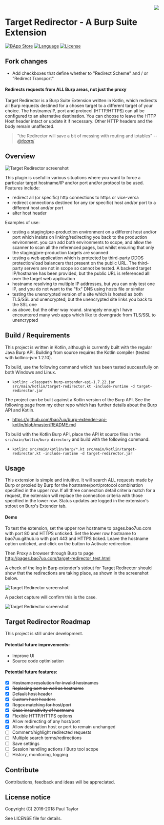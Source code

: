 <img align="right" src="https://avatars0.githubusercontent.com/u/21125224?s=150&v=4">

# Target Redirector - A Burp Suite Extension
[![BApp Store](https://img.shields.io/badge/BApp-Published-orange.svg)](https://portswigger.net/bappstore/d938ed20acbe4cd9889aa06bd23ba7e1)
[![Language](https://img.shields.io/badge/Lang-Kotlin-blue.svg)](https://kotlinlang.org)
[![License](https://img.shields.io/badge/License-Apache%202.0-green.svg)](https://opensource.org/licenses/Apache-2.0)

## Fork changes
* Add checkboxes that define whether to "Redirect Scheme" and / or "Redirect Transport"

#### Redirects requests from ALL Burp areas, not just the proxy

Target Redirector is a Burp Suite Extension written in Kotlin, which redirects all Burp requests destined for a chosen target to a different target of your choice. The hostname/IP, port and protocol (HTTP/HTTPS) can all be configured to an alternative destination. You can choose to leave the HTTP Host header intact or update it if necessary. Other HTTP headers and the body remain unaffected.

> "the Redirector will save a bit of messing with routing and iptables"
> -- *[@ticarpi](https://github.com/ticarpi)*

## Overview

![Target Redirector screenshot](images/title_screenshot.png)

This plugin is useful in various situations where you want to force a particular target hostname/IP and/or port and/or protocol to be used. Features include:

- redirect all (or specific) http connections to https or vice-versa
- redirect connections destined for any (or specific) host and/or port to a different host and/or port
- alter host header

Examples of use:

- testing a staging/pre-production environment on a different host and/or port which insists on linking/redirecting you back to the production environment. you can add both environments to scope, and allow the scanner to scan all the referenced pages, but whilst ensuring that only the staging/pre-production targets are scanned
- testing a web application which is protected by third-party DDOS protection/load balancers that present on the public URL. The third-party servers are not in scope so cannot be tested. A backend target IP/hostname has been provided, but the public URL is referenced all over the target web application
- hostname resolving to multiple IP addresses, but you can only test one IP, and you do not want to the "fix" DNS using hosts file or similar
- testing the unencrypted version of a site which is hosted as both TLS/SSL and unencrypted, but the unencrypted site links you back to the SSL one
- as above, but the other way round. strangely enough I have encountered many web apps which like to downgrade from TLS/SSL to unencrypted

## Build / Requirements

This project is written in Kotlin, although is currently built with the regular Java Burp API. Building from source requires the Kotlin compiler (tested with kotlinc-jvm 1.2.10).

To build, use the following command which has been tested successfully on both Windows and Linux.

- `kotlinc -classpath burp-extender-api-1.7.22.jar src/main/kotlin/target-redirector.kt -include-runtime -d target-redirector.jar`

The project can be built against a Kotlin version of the Burp API. See the following page from my other repo which has further details about the Burp API and Kotlin.

- https://github.com/bao7uo/burp-extender-api-kotlin/blob/master/README.md

To build with the Kotlin Burp API, place the API kt source files in the `src/main/kotlin/burp directory` and build with the following command.

- `kotlinc src/main/kotlin/burp/*.kt src/main/kotlin/target-redirector.kt -include-runtime -d target-redirector.jar`

## Usage

This extension is simple and intuitive. It will search ALL requests made by Burp or proxied by Burp for the hostname/port/protocol combination specified in the upper row. If all three connection detail criteria match for a request, the extension will replace the connection criteria with those specified in the lower row. Status updates are logged in the extension's stdout on Burp's Extender tab.

#### Demo

To test the extension, set the upper row hostname to pages.bao7uo.com with port 80 and HTTPS unticked. Set the lower row hostname to bao7uo.github.io with port 443 and HTTPS ticked. Leave the hostname option unticked, and click on the button to Activate redirection.

Then Proxy a browser through Burp to page http://pages.bao7uo.com/target-redirector_test.html

A check of the log in Burp extender's stdout for Target Redirector should show that the redirections are taking place, as shown in the screenshot below.

![Target Redirector screenshot](images/log_screenshot.png)

A packet capture will confirm this is the case.

![Target Redirector screenshot](images/cap_screenshot.png)

## Target Redirector Roadmap

This project is still under development.

#### Potential future improvements:
- Improve UI
- Source code optimisation

#### Potential future features:
- [x] <s>Hostname resolution for invalid hostnames</s>
- [x] <s>Replacing port as well as hostname</s>
- [x] <s>Default host header</s>
- [x] <s>Custom host headers</s>
- [x] <s>Regex matching for host/port</s>
- [x] <s>Case insensitivity of hostname</s>
- [x] Flexible HTTP/HTTPS options
- [x] Allow redirecting of any host/port
- [x] Allow destination host or port to remain unchanged
- [ ] Comment/highlight redirected requests 
- [ ] Multiple search terms/redirections
- [ ] Save settings
- [ ] Session handling actions / Burp tool scope
- [ ] History, monitoring, logging

## Contribute
Contributions, feedback and ideas will be appreciated.

## License notice

Copyright (C) 2016-2018 Paul Taylor

See LICENSE file for details.
